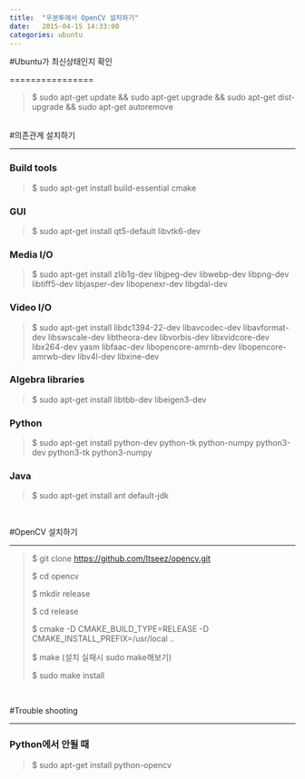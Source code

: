 ```yaml
---
title:  "우분투에서 OpenCV 설치하기"
date:   2015-04-15 14:33:00
categories: ubuntu
---
```


#Ubuntu가 최신상태인지 확인

================

> $ sudo apt-get update && sudo apt-get upgrade && sudo apt-get dist-upgrade && sudo apt-get autoremove

</br>
#의존관계 설치하기

-----------

### Build tools

> $ sudo apt-get install build-essential cmake

### GUI

> $ sudo apt-get install qt5-default libvtk6-dev

### Media I/O

> $ sudo apt-get install zlib1g-dev libjpeg-dev libwebp-dev libpng-dev libtiff5-dev libjasper-dev libopenexr-dev libgdal-dev

### Video I/O

> $ sudo apt-get install libdc1394-22-dev libavcodec-dev libavformat-dev libswscale-dev libtheora-dev libvorbis-dev libxvidcore-dev libx264-dev yasm libfaac-dev libopencore-amrnb-dev libopencore-amrwb-dev libv4l-dev libxine-dev

### Algebra libraries

> $ sudo apt-get install libtbb-dev libeigen3-dev

### Python

> $ sudo apt-get install python-dev python-tk python-numpy python3-dev python3-tk python3-numpy

### Java

> $ sudo apt-get install ant default-jdk

</br>

#OpenCV 설치하기

------------


> $ git clone https://github.com/Itseez/opencv.git
>
> $ cd opencv
>
> $ mkdir release
>
> $ cd release
>
> $ cmake -D CMAKE_BUILD_TYPE=RELEASE -D CMAKE_INSTALL_PREFIX=/usr/local ..
>
> $ make (설치 실패시 sudo make해보기)
>
> $ sudo make install

</br>

#Trouble shooting

---------------

### Python에서 안될 때

> $ sudo apt-get install python-opencv

